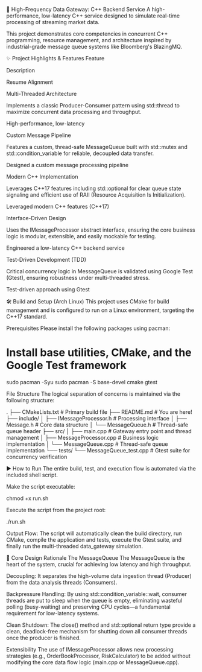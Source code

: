 🚀 High-Frequency Data Gateway: C++ Backend Service
A high-performance, low-latency C++ service designed to simulate real-time processing of streaming market data.

This project demonstrates core competencies in concurrent C++ programming, resource management, and architecture inspired by industrial-grade message queue systems like Bloomberg's BlazingMQ.

✨ Project Highlights & Features
Feature

Description

Resume Alignment

Multi-Threaded Architecture

Implements a classic Producer-Consumer pattern using std::thread to maximize concurrent data processing and throughput.

High-performance, low-latency

Custom Message Pipeline

Features a custom, thread-safe MessageQueue built with std::mutex and std::condition_variable for reliable, decoupled data transfer.

Designed a custom message processing pipeline

Modern C++ Implementation

Leverages C++17 features including std::optional for clear queue state signaling and efficient use of RAII (Resource Acquisition Is Initialization).

Leveraged modern C++ features (C++17)

Interface-Driven Design

Uses the IMessageProcessor abstract interface, ensuring the core business logic is modular, extensible, and easily mockable for testing.

Engineered a low-latency C++ backend service

Test-Driven Development (TDD)

Critical concurrency logic in MessageQueue is validated using Google Test (Gtest), ensuring robustness under multi-threaded stress.

Test-driven approach using Gtest

🛠️ Build and Setup (Arch Linux)
This project uses CMake for build management and is configured to run on a Linux environment, targeting the C++17 standard.

Prerequisites
Please install the following packages using pacman:

# Install base utilities, CMake, and the Google Test framework
sudo pacman -Syu
sudo pacman -S base-devel cmake gtest

File Structure
The logical separation of concerns is maintained via the following structure:

.
├── CMakeLists.txt              # Primary build file
├── README.md                   # You are here!
├── include/
│   ├── IMessageProcessor.h     # Processing interface
│   ├── Message.h               # Core data structure
│   └── MessageQueue.h          # Thread-safe queue header
├── src/
│   ├── main.cpp                # Gateway entry point and thread management
│   ├── MessageProcessor.cpp    # Business logic implementation
│   └── MessageQueue.cpp        # Thread-safe queue implementation
└── tests/
    └── MessageQueue_test.cpp   # Gtest suite for concurrency verification

▶️ How to Run
The entire build, test, and execution flow is automated via the included shell script.

Make the script executable:

chmod +x run.sh

Execute the script from the project root:

./run.sh

Output Flow: The script will automatically clean the build directory, run CMake, compile the application and tests, execute the Gtest suite, and finally run the multi-threaded data_gateway simulation.

🔬 Core Design Rationale
The MessageQueue
The MessageQueue is the heart of the system, crucial for achieving low latency and high throughput.

Decoupling: It separates the high-volume data ingestion thread (Producer) from the data analysis threads (Consumers).

Backpressure Handling: By using std::condition_variable::wait, consumer threads are put to sleep when the queue is empty, eliminating wasteful polling (busy-waiting) and preserving CPU cycles—a fundamental requirement for low-latency systems.

Clean Shutdown: The close() method and std::optional<Message> return type provide a clean, deadlock-free mechanism for shutting down all consumer threads once the producer is finished.

Extensibility
The use of IMessageProcessor allows new processing strategies (e.g., OrderBookProcessor, RiskCalculator) to be added without modifying the core data flow logic (main.cpp or MessageQueue.cpp).